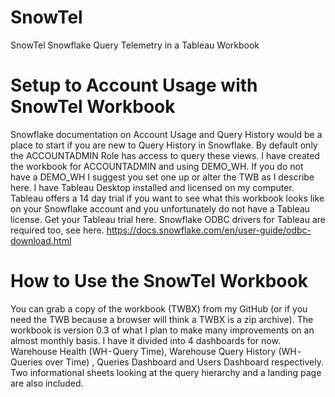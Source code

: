 # SnowTel
SnowTel Snowflake Query Telemetry in a Tableau Workbook

# Setup to Account Usage with SnowTel Workbook
Snowflake documentation on Account Usage and Query History would be a place to start if you are new to Query History in Snowflake. By default only the ACCOUNTADMIN Role has access to query these views. I have created the workbook for ACCOUNTADMIN and using DEMO_WH. If you do not have a DEMO_WH I suggest you set one up or alter the TWB as I describe here.
I have Tableau Desktop installed and licensed on my computer. Tableau offers a 14 day trial if you want to see what this workbook looks like on your Snowflake account and you unfortunately do not have a Tableau license. Get your Tableau trial here. Snowflake ODBC drivers for Tableau are required too, see here.
https://docs.snowflake.com/en/user-guide/odbc-download.html

# How to Use the SnowTel Workbook
You can grab a copy of the workbook (TWBX) from my GitHub (or if you need the TWB because a browser will think a TWBX is a zip archive). The workbook is version 0.3 of what I plan to make many improvements on an almost monthly basis. I have it divided into 4 dashboards for now. Warehouse Health (WH - Query Time), Warehouse Query History (WH - Queries over Time) , Queries Dashboard and Users Dashboard respectively. Two informational sheets looking at the query hierarchy and a landing page are also included.
